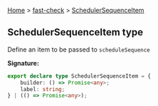 [Home](/) &gt; [fast-check](../fast-check.md) &gt; [SchedulerSequenceItem](SchedulerSequenceItem.md)

## SchedulerSequenceItem type

Define an item to be passed to `scheduleSequence`

<b>Signature:</b>

```typescript
export declare type SchedulerSequenceItem = {
    builder: () => Promise<any>;
    label: string;
} | (() => Promise<any>);
```
